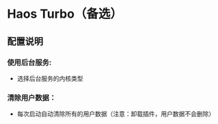 # Haos Turbo（备选）

## 配置说明


### 使用后台服务:

- 选择后台服务的内核类型

### 清除用户数据：

- 每次启动自动清除所有的用户数据（注意：卸载插件，用户数据不会删除）

